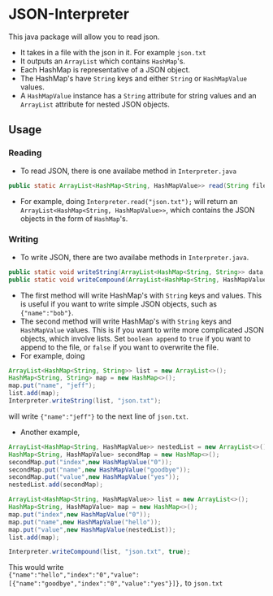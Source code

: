 # JSON-Interpreter
This java package will allow you to read json.

- It takes in a file with the json in it. For example `json.txt`
- It outputs an `ArrayList` which contains `HashMap`'s.  
- Each HashMap is representative of a JSON object.  
- The HashMap's have `String` keys and either `String` or `HashMapValue` values.  
- A `HashMapValue` instance has a `String` attribute for string values and an `ArrayList` attribute for nested JSON objects.  

## Usage
### Reading
- To read JSON, there is one availabe method in `Interpreter.java`
```java
public static ArrayList<HashMap<String, HashMapValue>> read(String filename) {}
```
- For example, doing `Interpreter.read("json.txt");` will return an `ArrayList<HashMap<String, HashMapValue>>`, which contains the JSON objects in the form of `HashMap`'s.
### Writing
- To write JSON, there are two availabe methods in `Interpreter.java`.  
```java
public static void writeString(ArrayList<HashMap<String, String>> data, String filename) {}
public static void writeCompound(ArrayList<HashMap<String, HashMapValue>> data, String filename, boolean append) {}
```
- The first method will write HashMap's with `String` keys and values. This is useful if you want to write simple JSON objects, such as `{"name":"bob"}`.
- The second method will write HashMap's with `String` keys and `HashMapValue` values. This is if you want to write more complicated JSON objects, which involve lists. Set `boolean append` to `true` if you want to append to the file, or `false` if you want to overwrite the file.
- For example, doing  
```java
ArrayList<HashMap<String, String>> list = new ArrayList<>();
HashMap<String, String> map = new HashMap<>();
map.put("name", "jeff");
list.add(map);
Interpreter.writeString(list, "json.txt");
```
will write `{"name":"jeff"}` to the next line of `json.txt`.
- Another example,
```java
ArrayList<HashMap<String, HashMapValue>> nestedList = new ArrayList<>();
HashMap<String, HashMapValue> secondMap = new HashMap<>();
secondMap.put("index",new HashMapValue("0"));
secondMap.put("name",new HashMapValue("goodbye"));
secondMap.put("value",new HashMapValue("yes"));
nestedList.add(secondMap);

ArrayList<HashMap<String, HashMapValue>> list = new ArrayList<>();
HashMap<String, HashMapValue> map = new HashMap<>();
map.put("index",new HashMapValue("0"));
map.put("name",new HashMapValue("hello"));
map.put("value",new HashMapValue(nestedList));
list.add(map);

Interpreter.writeCompound(list, "json.txt", true);
```
This would write  
`{"name":"hello","index":"0","value":[{"name":"goodbye","index":"0","value":"yes"}]},`
to `json.txt`
